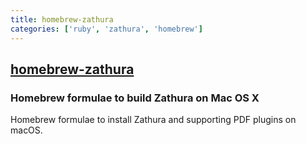 ```yaml
---
title: homebrew-zathura
categories: ['ruby', 'zathura', 'homebrew']
---
```

## [homebrew-zathura](https://github.com/homebrew-zathura/homebrew-zathura)

### Homebrew formulae to build Zathura on Mac OS X

Homebrew formulae to install Zathura and supporting PDF plugins on macOS.
